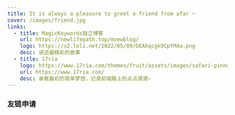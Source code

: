 ```yaml
---
title: It is always a pleasure to greet a friend from afar ~
cover: /images/friend.jpg
links: 
  - title: MagicKeywords独立博客
    url: https://newlifepath.top/moewblog/
    logo: https://s2.loli.net/2022/05/09/DEAhqcgk9CpYM4a.png
    desc: 讲述最精彩的故事
  - title: 17ria
    logo: https://www.17ria.com/themes/fruit/assets/images/safari-pinned-tab.svg
    url: https://www.17ria.com/
    desc: 承载最初的简单梦想，记录前端路上的点点滴滴~
---
```


### 友链申请